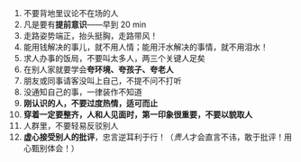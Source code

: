 1. 不要背地里议论不在场的人
2. 凡是要有**提前意识**——早到 20 min
3. 走路姿势端正，抬头挺胸，走路带风！
4. 能用钱解决的事儿，就不用人情；能用汗水解决的事情，就不用泪水！
5. 求人办事的饭局，不要叫太多人，两三个关键人足矣
6. 在别人家就要学会**夸环境、夸孩子、夸老人**
7. 朋友或同事请客没叫上自己，不提不问不打听
8. 没通知自己的事，一律装作不知道
9. **刚认识的人，不要过度热情，适可而止**
10. **穿着一定要整齐，人和人见面时，第一印象很重要，不要以貌取人**
11. 人群里，不要轻易反驳别人
12. **虚心接受别人的批评**，忠言逆耳利于行！（*贵人*才会直言不讳，敢于批评！用心甄别体会！）